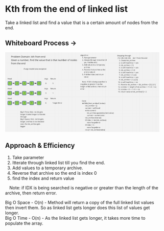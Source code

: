 # Kth from the end of linked list

Take a linked list and find a value that is a certain amount of nodes from the end.

## Whiteboard Process -> 


![Whiteboard](./whiteboard.png)

## Approach & Efficiency

1. Take parameter
2. Itterate through linked list till you find the end.
3. Add values to a temporary archive.
4. Reverse that archive so the end is index 0
5. find the index and return value

 Note: if IDX is being searched is negative or greater than the length of the archive, then return error.

Big O Space - O(n) - Method will return a copy of the full linked list values then invert them. So as linked list gets longer does this list of values get longer.  
Big O Time - O(n) - As the linked list gets longer, it takes more time to populate the array.  